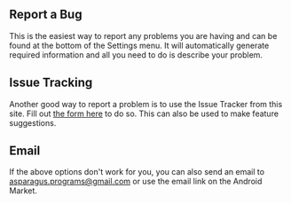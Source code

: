 ## Report a Bug ##

This is the easiest way to report any problems you are having and can be found at the bottom of the Settings menu. It will automatically generate required information and all you need to do is describe your problem.

## Issue Tracking ##

Another good way to report a problem is to use the Issue Tracker from this site. Fill out <a href='http://code.google.com/p/ap-kings-in-the-corner/issues/entry'>the form here</a> to do so. This can also be used to make feature suggestions.

## Email ##

If the above options don't work for you, you can also send an email to asparagus.programs@gmail.com or use the email link on the Android Market.